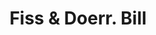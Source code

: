 ---
doi: 10.7916/D8W96N9C
date_other: '1890'
date_other_textual: 1890-1899
form: printed ephemera
genre:
- Invoices
name:
- Fiss & Doerr
object_in_context_url: https://biggert.cul.columbia.edu/items/view/ave_biggert_00995
subject_hierarchical_geographic:
- New York, New York, United States
subject_name:
- Fiss & Doerr
title: Fiss & Doerr. Bill
sort_title: Fiss & Doerr. Bill
call_number: ave_biggert_00995
coordinates:
- 40.71277777777778,-74.00583333333333
pid: ave_biggert_00995
identifiers: ave_biggert_00995
thumbnail: https://derivativo-2.library.columbia.edu/iiif/2/ldpd:344314/full/!256,256/0/native.jpg
permalink: /biggert/ave_biggert_00995/
layout: iiif-image-page
---
